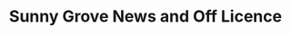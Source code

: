 ---
title: "Sunny Grove News and Off Licence"
url: /derby/sunny-grove-news-and-off-licence/
shop: convenience
---
